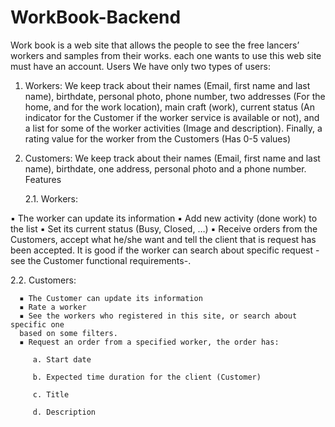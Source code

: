 # WorkBook-Backend
Work book is a web site that allows the people to see the free lancers’ workers and 
samples from their works. each one wants to use this web site must have an account. 
Users
We have only two types of users: 

1. Workers: 
We keep track about their names (Email, first name and last name), birthdate,
personal photo, phone number, two addresses (For the home, and for the work 
location), main craft (work), current status (An indicator for the Customer if the 
worker service is available or not), and a list for some of the worker activities 
(Image and description). Finally, a rating value for the worker from the 
Customers (Has 0-5 values)
 
2. Customers: 
We keep track about their names (Email, first name and last name), birthdate, 
one address, personal photo and a phone number. 
Features

   2.1. Workers: 
   
▪ The worker can update its information
▪ Add new activity (done work) to the list
▪ Set its current status (Busy, Closed, …)
▪ Receive orders from the Customers, accept what he/she want and tell the 
client that is request has been accepted. It is good if the worker can search 
about specific request -see the Customer functional requirements-.
 
   2.2. Customers:
   
      ▪ The Customer can update its information
      ▪ Rate a worker
      ▪ See the workers who registered in this site, or search about specific one 
      based on some filters. 
      ▪ Request an order from a specified worker, the order has: 

         a. Start date

         b. Expected time duration for the client (Customer)

         c. Title

         d. Description
